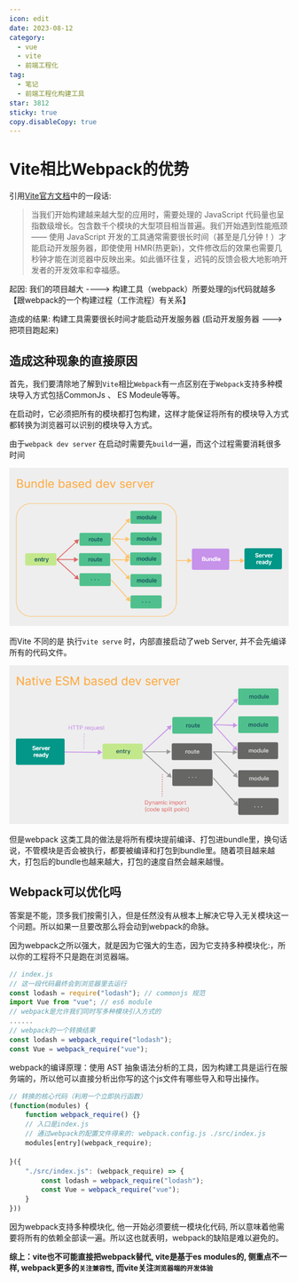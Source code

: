 ```yaml
---
icon: edit
date: 2023-08-12
category:
  - vue
  - vite
  - 前端工程化
tag:
  - 笔记
  - 前端工程化构建工具
star: 3812
sticky: true
copy.disableCopy: true
---
```


# Vite相比Webpack的优势

引用[Vite官方文档](https://cn.vitejs.dev/guide/why.html#the-problems)中的一段话:

> 当我们开始构建越来越大型的应用时，需要处理的 JavaScript 代码量也呈指数级增长。包含数千个模块的大型项目相当普遍。我们开始遇到性能瓶颈 —— 使用 JavaScript 开发的工具通常需要很长时间（甚至是几分钟！）才能启动开发服务器，即使使用 HMR(热更新)，文件修改后的效果也需要几秒钟才能在浏览器中反映出来。如此循环往复，迟钝的反馈会极大地影响开发者的开发效率和幸福感。

起因: 我们的项目越大 ----> 构建工具（webpack）所要处理的js代码就越多 【跟webpack的一个构建过程（工作流程）有关系】

造成的结果: 构建工具需要很长时间才能启动开发服务器 (启动开发服务器 ---> 把项目跑起来)

<!-- more -->

## 造成这种现象的直接原因

首先，我们要清除地了解到`Vite`相比`Webpack`有一点区别在于`Webpack`支持多种模块导入方式包括CommonJs 、 ES Modeule等等。

在启动时，它必须把所有的模块都打包构建，这样才能保证将所有的模块导入方式都转换为浏览器可以识别的模块导入方式。

由于`webpack dev server` 在启动时需要先`build`一遍，而这个过程需要消耗很多时间

![](./assets/image-20230812211327146.png)

而Vite 不同的是 执行`vite serve` 时，内部直接启动了web Server, 并不会先编译所有的代码文件。

![image-20230812211357219](./assets/image-20230812211357219.png)

但是webpack 这类工具的做法是将所有模块提前编译、打包进bundle里，换句话说，不管模块是否会被执行，都要被编译和打包到bundle里。随着项目越来越大，打包后的bundle也越来越大，打包的速度自然会越来越慢。

## Webpack可以优化吗

答案是不能，顶多我们按需引入，但是任然没有从根本上解决它导入无关模块这一个问题。所以如果一旦要改那么将会动到webpack的命脉。

因为webpack之所以强大，就是因为它强大的生态，因为它支持多种模块化:，所以你的工程将不只是跑在浏览器端。

```js
// index.js
// 这一段代码最终会到浏览器里去运行
const lodash = require("lodash"); // commonjs 规范
import Vue from "vue"; // es6 module
// webpack是允许我们同时写多种模块引入方式的
......
// webpack的一个转换结果
const lodash = webpack_require("lodash");
const Vue = webpack_require("vue");
```

webpack的编译原理：使用 AST 抽象语法分析的工具，因为构建工具是运行在服务端的，所以他可以直接分析出你写的这个js文件有哪些导入和导出操作。

```js
// 转换的核心代码（利用一个立即执行函数）
(function(modules) {
    function webpack_require() {}
    // 入口是index.js
    // 通过webpack的配置文件得来的: webpack.config.js ./src/index.js
    modules[entry](webpack_require);

}({
    "./src/index.js": (webpack_require) => {
        const lodash = webpack_require("lodash");
        const Vue = webpack_require("vue");
    }
}))
```

因为webpack支持多种模块化, 他一开始必须要统一模块化代码, 所以意味着他需要将所有的依赖全部读一遍。所以这也就表明，webpack的缺陷是难以避免的。

**综上：vite也不可能直接把webpack替代, vite是基于es modules的, 侧重点不一样, webpack更多的`关注兼容性`, 而vite关注`浏览器端的开发体验`**

